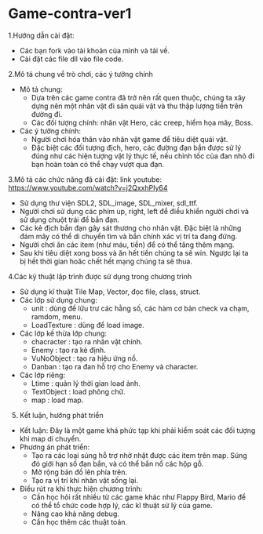 # Game-contra-ver1
1.Hướng dẫn cài đặt:
  - Các bạn fork vào tài khoản của mình và tải về.
  - Cài đặt các file dll vào file code.

2.Mô tả chung về trò chơi, các ý tưởng chính
  - Mô tả chung:
    + Dựa trên các game contra đã trở nên rất quen thuộc, chúng ta xây dựng nên một nhân vật đi săn quái vật và thu thập lượng tiền trên đường đi.
    + Các đối tượng chính: nhân vật Hero, các creep, hiểm họa mây, Boss.
  - Các ý tưởng chính:
    + Người chơi hóa thân vào nhân vật game để tiêu diệt quái vật.
    + Đặc biệt các đối tượng địch, hero, các đường đạn bắn được sử lý đúng như các hiện tượng vật lý thực tế, nếu chỉnh tốc của đan nhỏ đi bạn hoàn toàn có thể chạy     vượt qua đạn.  


3.Mô tả các chức năng đã cài đặt: link youtube: https://www.youtube.com/watch?v=j2QxxhPIy64
  - Sử dụng thư viện SDL2, SDL_image, SDL_mixer, sdl_ttf.
  - Người chơi sử dụng các phím up, right, left để điều khiển người chơi và sử dụng chuột trái để bắn đạn.
  - Các kẻ địch bắn đạn gây sát thương cho nhân vật. Đặc biệt là những đám mây có thể di chuyển tìm và bắn chính xác vị trí ta đang đứng.
  - Người chơi ăn các item (như máu, tiền) để có thể tăng thêm mạng.
  - Sau khi tiêu diệt xong boss và ăn hết tiền chúng ta sẽ win. Ngược lại ta bị hết thời gian hoăc chết hết mạng chúng ta sẽ thua.


4.Các kỹ thuật lập trình được sử dụng trong chương trình
  - Sử dụng kĩ thuật Tile Map, Vector, đọc file, class, struct.
  - Các lớp sử dụng chung: 
      + unit : dùng để lữu trư các hằng số, các hàm cơ bản check va chạm, ramdom, menu.
      + LoadTexture : dùng để load image.
  - Các lớp kế thừa lớp chung:
      + chacracter : tạo ra nhân vật chính.
      + Enemy : tạo ra kẻ định.
      + VuNoObject : tạo ra hiệu ứng nổ.
      + Danban : tạo ra đan hỗ trợ cho Enemy và character.
  - Các lớp riêng:
      + Ltime : quản lý thời gian load ảnh.
      + TextObject : load phông chữ.
      + map : load map.


5. Kết luận, hướng phát triển 
  - Kết luận: Đây là một game khá phức tạp khi phải kiểm soát các đối tượng khi map di chuyển.
  - Phương án phát triển: 
       + Tạo ra các loại súng hỗ trợ nhờ nhặt được các item trên map. Súng đó giới hạn số đạn bắn, và có thể bắn nổ các hộp gỗ.
       + Mở rộng bản đồ lên phía trên.
       + Tạo ra vị trí khi nhân vật sống lại.
  - Điều rút ra khi thực hiện chương trình:
       + Cần học hỏi rất nhiều từ các game khác như Flappy Bird, Mario để có thể tổ chức code hợp lý, các kĩ thuật sử lý của game.
       + Nâng cao khả năng debug.
       + Cần học thêm các thuật toán.
